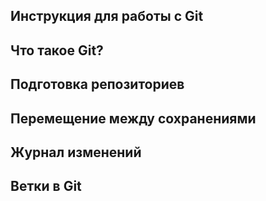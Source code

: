 ## Инструкция для работы с Git

## Что такое Git?

## Подготовка репозиториев

## Перемещение между сохранениями

## Журнал изменений

## Ветки в Git